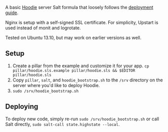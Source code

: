A basic [Hoodie](http://hood.ie) server Salt formula that loosely follows the [deployment guide](https://github.com/hoodiehq/my-first-hoodie/blob/master/deployment.md).

Nginx is setup with a self-signed SSL certificate. For simplicity, Upstart is used instead of monit and logrotate.

Tested on Ubuntu 13.10, but may work on earlier versions as well.


## Setup

1. Create a pillar from the example and customize it for your app.
`cp pillar/hoodie.sls.example pillar/hoodie.sls && $EDITOR pillar/hoodie.sls`
2. Copy `pillar`, `salt`, and `hoodie_bootstrap.sh` to the `/srv` directory on the server where you'd like to deploy Hoodie.
3. `sudo /srv/hoodie_bootstrap.sh`


## Deploying

To deploy new code, simply re-run `sudo /srv/hoodie_bootstrap.sh` or call Salt directly, `sudo salt-call state.highstate --local`.
